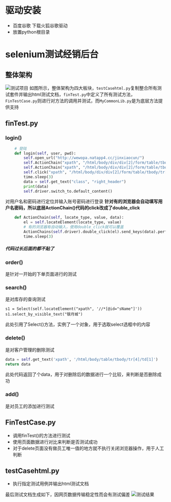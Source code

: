 # 驱动安装
+ 百度谷歌 下载火狐谷歌驱动
+ 放置python根目录
#  selenium测试经销后台
## 整体架构
![测试项目](.\img\测试项目.png)
如图所示，整体架构为四大板块，`testCasehtml.py`复制整合所有测试套件并输出html测试文档，`finTest.py`中定义了所有测试方法，`FinTestCase.py`则进行对方法的调用并测试，而`MyCommonLib.py`是为底层方法提供支持
## finTest.py
###  login()
```python
    # 登陆
    def login(self, user, pwd):
        self.open_url("http://wewopa.natapp4.cc/jinxiaocun/")
        self.ActionChain("xpath", "/html/body/div/div[2]/form/table/tbody/tr[2]/td[2]/input", user)
        self.ActionChain("xpath", "/html/body/div/div[2]/form/table/tbody/tr[3]/td[2]/input", pwd)
        self.click("xpath", "/html/body/div/div[2]/form/table/tbody/tr[4]/td/input")
        time.sleep(3)
        data = self.get_text("class", "right_header")
        print(data)
        self.driver.switch_to.default_content()
```
对用户名和密码进行定位并输入账号密码进行登录
**针对有的浏览器会自动填写用户名密码，所以底层ActionChain()代码的click改成了double_click**

```python
    def ActionChain(self, locate_type, value, data):
        el = self.locateElement(locate_type, value)
        # 有的浏览器有自动输入，使用double_click就可以覆盖
        ActionChains(self.driver).double_click(el).send_keys(data).perform()
        time.sleep(3)
```

#####  代码过长后面的都不贴了

###  order()
是针对一开始的下单页面进行的测试
###  search()
是对库存的查询测试
```
s1 = Select(self.locateElement("xpath", '//*[@id="sName"]'))
s1.select_by_visible_text("银月城")
```
此处引用了Select()方法，实例了一个对象，用于选取select选框中的内容

###  delete()
是对客户管理的删除测试
```python
data = self.get_text('xpath', '/html/body/table/tbody/tr[4]/td[1]')
return data
```
此处代码返回了个data，用于对删除后的数据进行一个比较，来判断是否删除成功
###  add()
是对员工的添加进行测试

## FinTestCase.py
* 调用finTest()的方法进行测试
* 使用页面数据进行对比来判断是否测试成功
* 对于delete页面没有做员工唯一值的地方就不执行关闭浏览器操作，用于人工判断

## testCasehtml.py
* 执行指定测试用例并输出html测试文档

最后测试文档生成如下，因网页数据传输稳定性而会有测试偏差
![测试结果](./img/res.png)
